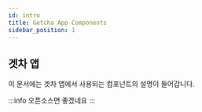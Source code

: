 ```yaml
---
id: intro
title: Getcha App Components
sidebar_position: 1
---
```


## 겟차 앱

이 문서에는 겟차 앱에서 사용되는 컴포넌트의 설명이 들어갑니다.

:::info
오픈소스면 좋겠네요
:::
